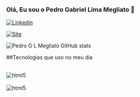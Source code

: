 ### Olá, Eu sou o Pedro Gabriel Lima Megliato 👋

[![Linkedin](https://img.shields.io/badge/LinkedIn-0077B5?style=for-the-badge&logo=linkedin&logoColor=white)](https://www.linkedin.com/in/pedro-gabriel-lima-megliato/)

[![Site](https://img.shields.io/website-up-down-green-red/http/monip.org.svg)](http://www.pedroglmegliato.com.br/)

![Pedro G L Megliato GitHub stats](https://github-readme-stats.vercel.app/api?username=pedromegliato&show_icons=true&theme=radical)

##Tecnologias que uso no meu dia

<div style="display:inline_block;"><br/>
  <img align="center" alt="html5" src="https://img.shields.io/badge/HTML5-E34F26?style=for-the-badge&logo=html5&logoColor=white" />
</div>

<div style="display:inline_block;"><br/>
  <img align="center" alt="html5" src="https://img.shields.io/badge/CSS3-1572B6?style=for-the-badge&logo=css3&logoColor=white" />
</div>
